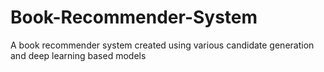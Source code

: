 # Book-Recommender-System
A book recommender system created using various candidate generation and deep learning based models

